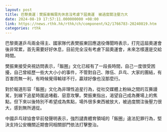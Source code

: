 ```yaml
---
layout: post
title: 巴黎奧運｜樊振東稱需先休息沒考慮下屆奧運　被過度關注壓力大　
date: 2024-08-19 17:57:11.000000000 +08:00
link: https://news.rthk.hk/rthk/ch/component/k2/1766783-20240819.htm
categories: rthk
---
```


巴黎奧運乒乓兩金得主、國家隊代表樊振東回應退役傳聞時表示，打完這屆奧運會後非常累，首先需要好好休息，目前完全沒有考慮下屆奧運會，未來怎樣還是交給時間。

樊振東接受央視訪問表示，「飯圈」文化已經有了一段長時間，自己一度很受困擾，自己曾經歷一些大大小小的事件，不管對自己、隊伍、乒乓、大家的團結，有百害而無一利，有時候覺得輸球不行，贏球好像也沒那麼行。

對於報道形容「飯圈」文化為非理性追星行為，從社交媒體上粉絲之間的互撕謾駡，到線下追星時圍追堵截、惡意攻擊。樊振東指出，渴望自己成為賽場上的焦點，但下來以後特別不希望成為焦點，場外很多東西被放大，被過度關注後壓力很大，感到無所適從。

中國乒乓球協會早前發聲明表示，強烈譴責體育領域的「飯圈」違法犯罪行為，堅決支持公安機關近期會同相關部門依法打擊整治。
